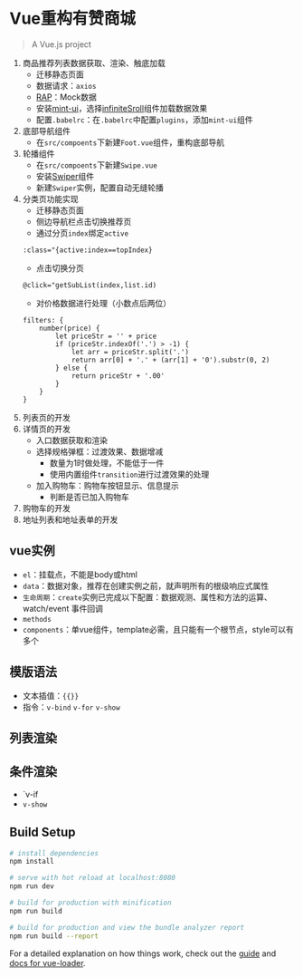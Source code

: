 # Vue重构有赞商城
> A Vue.js project

1. 商品推荐列表数据获取、渲染、触底加载
    - 迁移静态页面
    - 数据请求：`axios`
    - [RAP](http://rapapi.org/org/index.do)：Mock数据
    - 安装[mint-ui](http://mint-ui.github.io/#!/zh-cn)，选择[infiniteSroll](http://mint-ui.github.io/docs/#/en2/infinite-scroll)组件加载数据效果
    - 配置`.babelrc`：在`.babelrc`中配置`plugins`，添加`mint-ui`组件
2. 底部导航组件
    - 在`src/compoents`下新建`Foot.vue`组件，重构底部导航
3. 轮播组件
    - 在`src/compoents`下新建`Swipe.vue`
    - 安装[Swiper](http://idangero.us/swiper/demos/)组件
    - 新建`Swiper`实例，配置自动无缝轮播
4. 分类页功能实现
    -   迁移静态页面
    -   侧边导航栏点击切换推荐页
    -   通过分页`index`绑定`active`
    ```
    :class="{active:index==topIndex}
    ```
    - 点击切换分页
    ```
    @click="getSubList(index,list.id)
    ```
    - 对价格数据进行处理（小数点后两位）
    ```
    filters: {
        number(price) {
            let priceStr = '' + price
            if (priceStr.indexOf('.') > -1) {
                let arr = priceStr.split('.')
                return arr[0] + '.' + (arr[1] + '0').substr(0, 2)
            } else {
                return priceStr + '.00'
            }
        }
    }
    ```
5. 列表页的开发
6. 详情页的开发
    - 入口数据获取和渲染
    - 选择规格弹框：过渡效果、数据增减
        - 数量为1时做处理，不能低于一件
        - 使用内置组件`transition`进行过渡效果的处理
    - 加入购物车：购物车按钮显示、信息提示
        - 判断是否已加入购物车
7. 购物车的开发
8. 地址列表和地址表单的开发

## vue实例
- `el`：挂载点，不能是body或html
- `data`：数据对象，推荐在创建实例之前，就声明所有的根级响应式属性
- `生命周期`：`create`实例已完成以下配置：数据观测、属性和方法的运算、watch/event 事件回调
- `methods`
- `components`：单vue组件，template必需，且只能有一个根节点，style可以有多个
## 模版语法
- 文本插值：`{{}}`
- 指令：`v-bind` `v-for` `v-show`
## 列表渲染
## 条件渲染
- `v-if
- `v-show`
## Build Setup

``` bash
# install dependencies
npm install

# serve with hot reload at localhost:8080
npm run dev

# build for production with minification
npm run build

# build for production and view the bundle analyzer report
npm run build --report
```

For a detailed explanation on how things work, check out the [guide](http://vuejs-templates.github.io/webpack/) and [docs for vue-loader](http://vuejs.github.io/vue-loader).

